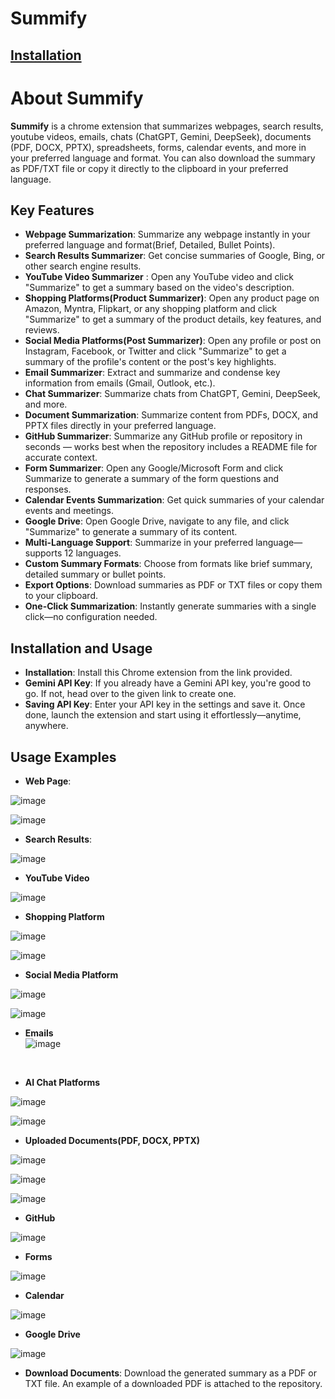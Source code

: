 # Summify

## [Installation](https://chromewebstore.google.com/detail/honfjipamlobaeefcpggckeghjpolmjj?utm_source=item-share-cb)

# About Summify
**Summify** is a chrome extension that summarizes webpages, search results, youtube videos, emails, chats (ChatGPT, Gemini, DeepSeek), documents (PDF, DOCX, PPTX), spreadsheets, forms, calendar events, and more in your preferred language and format. You can also download the summary as PDF/TXT file or copy it directly to the clipboard in your preferred language.

## Key Features
- **Webpage Summarization**: Summarize any webpage instantly in your preferred language and format(Brief, Detailed, Bullet Points).
- **Search Results Summarizer**: Get concise summaries of Google, Bing, or other search engine results.
- **YouTube Video Summarizer** : Open any YouTube video and click "Summarize" to get a summary based on the video's description.
- **Shopping Platforms(Product Summarizer)**: Open any product page on Amazon, Myntra, Flipkart, or any shopping platform and click "Summarize" to get a summary of the product details, key features, and reviews.
- **Social Media Platforms(Post Summarizer)**: Open any profile or post on Instagram, Facebook, or Twitter and click "Summarize" to get a summary of the profile's content or the post's key highlights.
- **Email Summarizer**: Extract and summarize and condense key information from emails (Gmail, Outlook, etc.).
- **Chat Summarizer**: Summarize chats from ChatGPT, Gemini, DeepSeek, and more.
- **Document Summarization**: Summarize content from PDFs, DOCX, and PPTX files directly in your preferred language.
- **GitHub Summarizer**: Summarize any GitHub profile or repository in seconds — works best when the repository includes a README file for accurate context.
- **Form Summarizer**: Open any Google/Microsoft Form and click Summarize to generate a summary of the form questions and responses.
- **Calendar Events Summarization**: Get quick summaries of your calendar events and meetings.
- **Google Drive**: Open Google Drive, navigate to any file, and click "Summarize" to generate a summary of its content.
- **Multi-Language Support**: Summarize in your preferred language—supports 12 languages.
- **Custom Summary Formats**: Choose from formats like brief summary, detailed summary or bullet points.
- **Export Options**: Download summaries as PDF or TXT files or copy them to your clipboard.
- **One-Click Summarization**: Instantly generate summaries with a single click—no configuration needed.

## Installation and Usage
- **Installation**: Install this Chrome extension from the link provided.
- **Gemini API Key**: If you already have a Gemini API key, you're good to go. If not, head over to the given link to create one.
- **Saving API Key**: Enter your API key in the settings and save it. Once done, launch the extension and start using it effortlessly—anytime, anywhere.

## Usage Examples
- **Web Page**:

![image](https://github.com/user-attachments/assets/0b78dfa2-bf8a-4c93-8144-fe4c14e87852)

![image](https://github.com/user-attachments/assets/a87b8229-599e-476a-856c-998b7a14a98f)

- **Search Results**:

![image](https://github.com/user-attachments/assets/d3baa349-b0be-4bf9-b916-b6ec5038f622)

- **YouTube Video**

![image](https://github.com/user-attachments/assets/4753028c-4b9a-4b38-b427-d626e99885a3)

- **Shopping Platform**

![image](https://github.com/user-attachments/assets/1743acbc-8b9b-4180-b0ea-7994201b1e81) 

![image](https://github.com/user-attachments/assets/d291d849-ff57-446c-aa00-507a7ad13bf1)

- **Social Media Platform**

![image](https://github.com/user-attachments/assets/fe7a622d-6ecd-4f2a-800e-9e83e839463f) 

![image](https://github.com/user-attachments/assets/908f2007-bd6d-4d6d-a3a3-6fc6553fab23)

- **Emails** <br>
![image](https://github.com/user-attachments/assets/1f7c6e5c-3a0a-47a8-8a27-2007068df85f)
<br>

- **AI Chat Platforms**

![image](https://github.com/user-attachments/assets/974c1a9e-41ba-45e8-840e-f92b234b64f9) 

![image](https://github.com/user-attachments/assets/5a22d21c-dee9-4f12-9be5-97f5fa3f64be)

- **Uploaded Documents(PDF, DOCX, PPTX)**

![image](https://github.com/user-attachments/assets/3a480a1c-2af1-4d0b-84be-4473e8db7036) 

![image](https://github.com/user-attachments/assets/ab90dc34-5dc1-43d0-8447-f014a8bc2095) 

![image](https://github.com/user-attachments/assets/1a0fcbff-ddad-4cf2-a4f0-97e42bdfcc44)

- **GitHub**

![image](https://github.com/user-attachments/assets/bcd34cdf-5040-4b9b-9b74-3dfcc5eb2763)

- **Forms** 

![image](https://github.com/user-attachments/assets/d2f958b3-66ed-4595-9feb-ed93b38d1b50)

- **Calendar**

![image](https://github.com/user-attachments/assets/2414740d-77aa-4b52-a4d4-50fd566418b9)

- **Google Drive**

![image](https://github.com/user-attachments/assets/1b324941-4025-48f1-8f5b-d8ae7ea90cea)

- **Download Documents**: Download the generated summary as a PDF or TXT file. An example of a downloaded PDF is attached to the repository.









